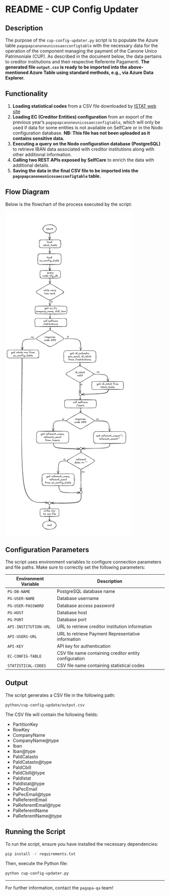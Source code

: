 # README - CUP Config Updater

## Description
The purpose of the `cup-config-updater.py` script is to populate the Azure table `pagopapcanoneunicosaecconfigtable` with the necessary data for the operation of the component managing the payment of the Canone Unico Patrimoniale (CUP).
As described in the document below, the data pertains to creditor institutions and their respective Referente Pagamenti.
**The generated file `output.csv` is ready to be imported into the above-mentioned Azure Table using standard methods, e.g., via Azure Data Explorer.**

## Functionality
1. **Loading statistical codes** from a CSV file downloaded by [ISTAT web site](https://www.istat.it/storage/codici-unita-amministrative/Elenco-codici-statistici-e-denominazioni-delle-unità-territoriali.zip)
2. **Loading EC (Creditor Entities) configuration** from an export of the previous year’s `pagopapcanoneunicosaecconfigtable`, which will only be used if data for some entities is not available on SelfCare or in the Nodo configuration database.
   **NB: This file has not been uploaded as it contains sensitive data.**
3. **Executing a query on the Nodo configuration database (PostgreSQL)** to retrieve IBAN data associated with creditor institutions along with other additional information.
4. **Calling two REST APIs exposed by SelfCare** to enrich the data with additional details.
5. **Saving the data in the final CSV file to be imported into the `pagopapcanoneunicosaecconfigtable` table.**

## Flow Diagram
Below is the flowchart of the process executed by the script:

![Flowchart](./flowchart.png)

## Configuration Parameters
The script uses environment variables to configure connection parameters and file paths. Make sure to correctly set the following parameters:

| Environment Variable      | Description |
|--------------------------|-------------|
| `PG-DB-NAME`            | PostgreSQL database name |
| `PG-USER-NAME`          | Database username |
| `PG-USER-PASSWORD`      | Database access password |
| `PG-HOST`               | Database host |
| `PG-PORT`               | Database port |
| `API-INSTITUTION-URL`   | URL to retrieve creditor institution information |
| `API-USERS-URL`         | URL to retrieve Payment Representative information |
| `API-KEY`               | API key for authentication |
| `EC-CONFIG-TABLE`       | CSV file name containing creditor entity configuration |
| `STATISTICAL-CODES`     | CSV file name containing statistical codes |

## Output
The script generates a CSV file in the following path:
```
python/cup-config-update/output.csv
```
The CSV file will contain the following fields:
- PartitionKey
- RowKey
- CompanyName
- CompanyName@type
- Iban
- Iban@type
- PaIdCatasto
- PaIdCatasto@type
- PaIdCbill
- PaIdCbill@type
- PaIdIstat
- PaIdIstat@type
- PaPecEmail
- PaPecEmail@type
- PaReferentEmail
- PaReferentEmail@type
- PaReferentName
- PaReferentName@type

## Running the Script
To run the script, ensure you have installed the necessary dependencies:

```bash
pip install -r requirements.txt
```

Then, execute the Python file:

```bash
python cup-config-updater.py
```
---

For further information, contact the `pagopa-qa` team!

